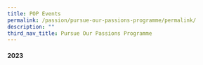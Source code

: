 ```yaml
---
title: POP Events
permalink: /passion/pursue-our-passions-programme/permalink/
description: ""
third_nav_title: Pursue Our Passions Programme
---
```

#### 2023






